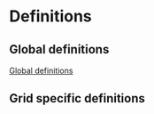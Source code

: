 # Definitions

## Global definitions

[Global definitions](https://github.com/threefoldfoundation/info_foundation/blob/master/docs/definitions/readme.md ':include')

## Grid specific definitions
